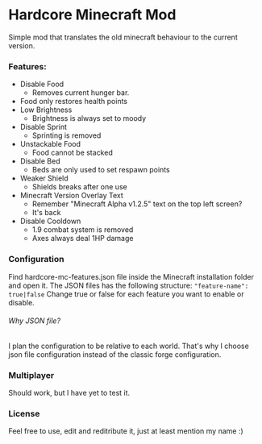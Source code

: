 # Hardcore Minecraft Mod
Simple mod that translates the old minecraft behaviour to the current version.

### Features:
- Disable Food
	- Removes current hunger bar.
 - Food only restores health points
- Low Brightness
	- Brightness is always set to moody
- Disable Sprint
	- Sprinting is removed
- Unstackable Food
	- Food cannot be stacked
- Disable Bed
	- Beds are only used to set respawn points
- Weaker Shield
	- Shields breaks after one use
- Minecraft Version Overlay Text
	- Remember "Minecraft Alpha v1.2.5" text on the top left screen?
	- It's back
- Disable Cooldown
	- 1.9 combat system is removed
	- Axes always deal 1HP damage

### Configuration
Find hardcore-mc-features.json file inside the Minecraft installation folder and open it.
The JSON files has the following structure:
`"feature-name": true|false`
Change true or false for each feature you want to enable or disable.

###### Why JSON file?
I plan the configuration to be relative to each world. That's why I choose json file configuration instead of the classic forge configuration.

### Multiplayer
Should work, but I have yet to test it.

### License
Feel free to use, edit and reditribute it, just at least mention my name :)